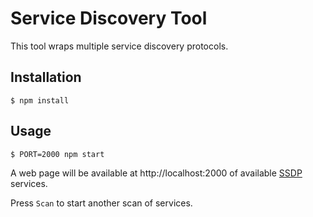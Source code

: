 Service Discovery Tool
===

This tool wraps multiple service discovery protocols.

Installation
---

    $ npm install

Usage
---

    $ PORT=2000 npm start

A web page will be available at http://localhost:2000 of available [SSDP](https://en.wikipedia.org/wiki/Simple_Service_Discovery_Protocol) services.

Press `Scan` to start another scan of services.